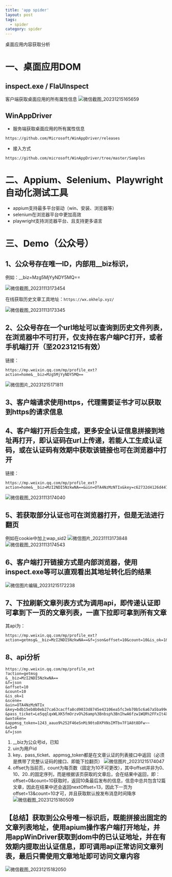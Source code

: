 ```yaml
---
title: 'app spider'
layout: post
tags:
  - spider
category: spider
---
```

桌面应用内容获取分析

<!--more-->
# 一、桌面应用DOM
## inspect.exe / FlaUInspect
客户端获取桌面应用的所有属性信息
![微信截图_20231215165659](https://raw.githubusercontent.com/QinL233/QinL233.github.io/master/images/微信截图_20231215165659.png)

## WinAppDriver
* 服务端获取桌面应用的所有属性信息
```
https://github.com/Microsoft/WinAppDriver/releases
```
* 接入方式
```
https://github.com/microsoft/WinAppDriver/tree/master/Samples
```

# 二、Appium、Selenium、Playwright自动化测试工具
* appium支持最多平台驱动（win、安装、浏览器等）
* selenium在浏览器平台中更加高效
* playwright支持浏览器平台、且支持更多语言

# 三、Demo（公众号）
## 1、公众号存在唯一ID，内部用__biz标识，
例如：__biz=Mzg5MjYyNDY5MQ==

![微信截图_20231113173454](https://raw.githubusercontent.com/QinL233/QinL233.github.io/master/images/微信截图_20231113173454.png)

在线获取历史文章工具地址：```https://wx.okhelp.xyz/```

![微信截图_20231113173345](https://raw.githubusercontent.com/QinL233/QinL233.github.io/master/images/微信截图_20231113173345.png)

## 2、公众号存在一个url地址可以查询到历史文件列表，在浏览器中不可打开，仅支持在客户端PC打开，或者手机端打开（至20231215有效）
链接：
```
https://mp.weixin.qq.com/mp/profile_ext?action=home&__biz=Mzg5MjYyNDY5MQ==
```
![微信图片_20231215171811](https://raw.githubusercontent.com/QinL233/QinL233.github.io/master/images/微信图片_20231215171811.png)
## 3、客户端请求使用https，代理需要证书才可以获取到https的请求信息

## 4、客户端打开后会生成，更多安全认证信息拼接到地址再打开，即认证码在url上传递，若能人工生成认证码，或在认证码有效期中获取该链接也可在浏览器中打开
链接：
```
https://mp.weixin.qq.com/mp/profile_ext?action=home&__biz=MzI2NDI5NzkwNA==&uin=OTA4NzMzNTIx&key=c62732d4126d447abb23f34e03130e0cc8576cd51e2b228410ecb6fa7c9ddf2725b25a65e428232900deacadd664c7b1ced5bbb41781bf32620cdebbb06977c0ec50ae676dbbbc5c705c7fe0a89d6bdd9bdf1f91cfd9b046a7975fd747037a324fcca2cf57476daf4c0cea7e24f571ead18c1189d4cd7333f6a6d9c1d0f8f5fb&devicetype=Windows+10+x64&version=6309080f&lang=zh_CN&a8scene=0&acctmode=0&pass_ticket=nfGYUqkK2k74zzEYLaKCbEFTtaLut8APn6DCUbO6HEpUmCcLK8T0xlfLP%2FBgDHCpU5jUVleIyLAbsfFEh2LAlg%3D%3D&wx_header=1
```
![微信截图_20231113174040](https://raw.githubusercontent.com/QinL233/QinL233.github.io/master/images/微信截图_20231113174040.png)

## 5、若获取部分认证也可在浏览器打开，但是无法进行翻页
例如在cookie中加上wap_sid2
![微信图片_20231113173848](https://raw.githubusercontent.com/QinL233/QinL233.github.io/master/images/微信图片_20231113173848.png)
![微信截图_20231113174543](https://raw.githubusercontent.com/QinL233/QinL233.github.io/master/images/微信截图_20231113174543.png)

## 6、客户端打开链接方式是内部浏览器，使用inspect.exe等可以直观看出其地址转化后的结果
![微信图片编辑_20231215172238](https://raw.githubusercontent.com/QinL233/QinL233.github.io/master/images/微信图片编辑_20231215172238.jpg)

## 7、下拉刷新文章列表方式为调用api，即传递认证即可拿到下一页的文章列表，一直下拉即可拿到所有文章
其api为：
```
https://mp.weixin.qq.com/mp/profile_ext?action=getmsg&__biz=MzI2NDI5NzkwNA==&f=json&offset=10&count=10&is_ok=1&scene=&uin=OTA4NzMzNTIx&key=bdb15eb8b0eb27ca63cacffa8cd9033d8745e43106ea5fc3eb70b5c6a67a5ba99ebbe5ea705d55e468134cce5d4f8c37455e0bf55183be8b64f257d10a99f6539219d494391fb4b62fec384b4857dd75aae4646119fbd2f162fe7d72e743825d35f3418011983d500bdbf798686a576399fae3dd841611693357d5b4deb6df03&pass_ticket=Le5qqlqxWLXK5fmOrzvO%26amp%3Bnbsp%3BnIhwA6fzw1WQR%2FFxIt4Xgr0qZy5A2Ulktlvbfed1RnRrb6RJtgPXBV%26amp%3Bnbsp%3BLtiaPGpL0g%3D%3D&wxtoken=&appmsg_token=1243_aauo9%252F46eSnMi90toDXPXNsIMTbv7F1A8t8DFw~~&x5=0&f=json
```
## 8、api分析
```
https://mp.weixin.qq.com/mp/profile_ext
?action=getmsg
&__biz=MzI2NDI5NzkwNA==
&f=json
&offset=10
&count=10
&is_ok=1
&scene=
&uin=OTA4NzMzNTIx
&key=bdb15eb8b0eb27ca63cacffa8cd9033d8745e43106ea5fc3eb70b5c6a67a5ba99ebbe5ea705d55e468134cce5d4f8c37455e0bf55183be8b64f257d10a99f6539219d494391fb4b62fec384b4857dd75aae4646119fbd2f162fe7d72e743825d35f3418011983d500bdbf798686a576399fae3dd841611693357d5b4deb6df03
&pass_ticket=Le5qqlqxWLXK5fmOrzvO%26amp%3Bnbsp%3BnIhwA6fzw1WQR%2FFxIt4Xgr0qZy5A2Ulktlvbfed1RnRrb6RJtgPXBV%26amp%3Bnbsp%3BLtiaPGpL0g%3D%3D
&wxtoken=
&appmsg_token=1243_aauo9%252F46eSnMi90toDXPXNsIMTbv7F1A8t8DFw~~
&x5=0
&f=json
```
1. __biz为公众号id，已知
2. uin为用户id
3. key、pass_ticket、appmsg_token都是在文章认证的列表接口中返回（必须是携带了完整认证码的接口、即能下拉翻页）
![微信图片_20231215174047](https://raw.githubusercontent.com/QinL233/QinL233.github.io/master/images/微信图片_20231215174047.png)
4. offset为当前页，count为每页数（固定为10不可更改），其中offset并非为0、10、20..的固定序列，而是根据该页获取的文章后，会在结果中返回，即：offset=0&count=10获取时，返回10条最后发布的信息，信息中总共包含12篇文章，因此在结果中还会返回nextOffset=13，因此下一页为offset=13&count=10才可，并且获取默认按发布消息时间降序
![微信截图_20231215180509](https://raw.githubusercontent.com/QinL233/QinL233.github.io/master/images/微信截图_20231215180509.png)

## 【总结】获取到公众号唯一标识后，既能拼接出固定的文章列表地址，使用apium操作客户端打开地址，并用appWinDriver获取到dom中的已认证地址，并在有效期内提取出认证信息，即可调用api正常访问文章列表，最后只需使用文章地址即可访问文章内容
![微信截图_20231215182050](https://raw.githubusercontent.com/QinL233/QinL233.github.io/master/images/微信截图_20231215182050.png)
